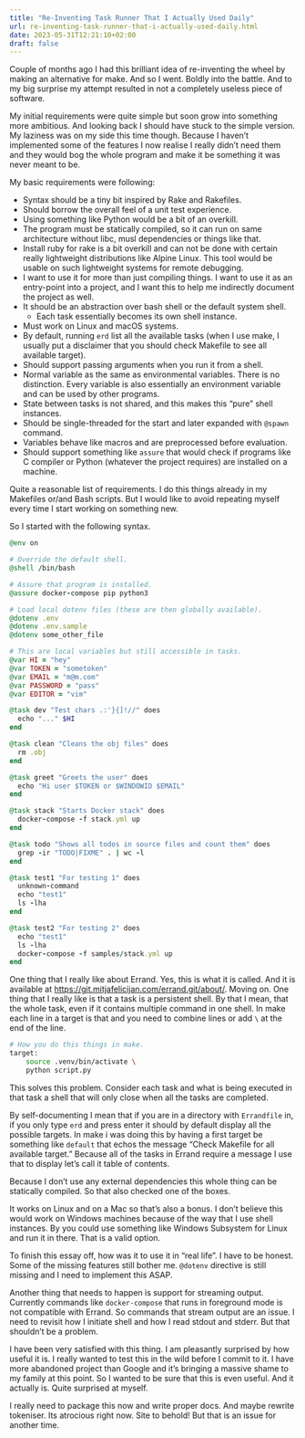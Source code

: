 ```yaml
---
title: "Re-Inventing Task Runner That I Actually Used Daily"
url: re-inventing-task-runner-that-i-actually-used-daily.html
date: 2023-05-31T12:21:10+02:00
draft: false
---
```


Couple of months ago I had this brilliant idea of re-inventing the wheel by
making an alternative for make. And so I went. Boldly into the battle. And to my
big surprise my attempt resulted in not a completely useless piece of software.

My initial requirements were quite simple but soon grow into something more
ambitious. And looking back I should have stuck to the simple version. My
laziness was on my side this time though. Because I haven’t implemented some of
the features I now realise I really didn’t need them and they would bog the
whole program and make it be something it was never meant to be.

My basic requirements were following:

- Syntax should be a tiny bit inspired by Rake and Rakefiles.
- Should borrow the overall feel of a unit test experience.
- Using something like Python would be a bit of an overkill.
- The program must be statically compiled, so it can run on same architecture
  without libc, musl dependencies or things like that.
- Install ruby for rake is a bit overkill and can not be done with certain
  really lightweight distributions like Alpine Linux. This tool would be usable
  on such lightweight systems for remote debugging.
- I want to use it for more than just compiling things. I want to use it as an
  entry-point into a project, and I want this to help me indirectly document the
  project as well.
- It should be an abstraction over bash shell or the default system shell.
    - Each task essentially becomes its own shell instance.
- Must work on Linux and macOS systems.
- By default, running `erd` list all the available tasks (when I use make, I
  usually put a disclaimer that you should check Makefile to see all available
  target).
- Should support passing arguments when you run it from a shell.
- Normal variable as the same as environmental variables. There is no
  distinction. Every variable is also essentially an environment variable and
  can be used by other programs.
- State between tasks is not shared, and this makes this “pure” shell instances.
- Should be single-threaded for the start and later expanded with `@spawn`
  command.
- Variables behave like macros and are preprocessed before evaluation.
- Should support something like `assure` that would check if programs like C
  compiler or Python (whatever the project requires) are installed on a machine.

Quite a reasonable list of requirements. I do this things already in my
Makefiles or/and Bash scripts. But I would like to avoid repeating myself every
time I start working on something new.

So I started with the following syntax.

```ruby
@env on

# Override the default shell.
@shell /bin/bash

# Assure that program is installed.
@assure docker-compose pip python3

# Load local dotenv files (these are then globally available).
@dotenv .env
@dotenv .env.sample
@dotenv some_other_file

# This are local variables but still accessible in tasks.
@var HI = "hey"
@var TOKEN = "sometoken"
@var EMAIL = "m@m.com"
@var PASSWORD = "pass"
@var EDITOR = "vim"

@task dev "Test chars .:'}{]!//" does
  echo "..." $HI
end

@task clean "Cleans the obj files" does
  rm .obj
end

@task greet "Greets the user" does
  echo "Hi user $TOKEN or $WINDOWID $EMAIL"
end

@task stack "Starts Docker stack" does
  docker-compose -f stack.yml up
end

@task todo "Shows all todos in source files and count them" does
  grep -ir "TODO|FIXME" . | wc -l
end

@task test1 "For testing 1" does
  unknown-command
  echo "test1"
  ls -lha
end

@task test2 "For testing 2" does
  echo "test1"
  ls -lha
  docker-compose -f samples/stack.yml up
end
```

One thing that I really like about Errand. Yes, this is what it is called. And
it is available at https://git.mitjafelicijan.com/errand.git/about/. Moving
on. One thing that I really like is that a task is a persistent shell. By that I
mean, that the whole task, even if it contains multiple command in one shell.
In make each line in a target is that and you need to combine lines or add `\`
at the end of the line.

```bash
# How you do this things in make.
target:
	source .venv/bin/activate \
	python script.py
```

This solves this problem. Consider each task and what is being executed in that
task a shell that will only close when all the tasks are completed.

By self-documenting I mean that if you are in a directory with `Errandfile` in,
if you only type `erd` and press enter it should by default display all the
possible targets. In make i was doing this by having a first target be something
like `default` that echos the message “Check Makefile for all available target.”
Because all of the tasks in Errand require a message I use that to display let’s
call it table of contents.

Because I don’t use any external dependencies this whole thing can be statically
compiled. So that also checked one of the boxes.

It works on Linux and on a Mac so that’s also a bonus. I don’t believe this
would work on Windows machines because of the way that I use shell instances. By
you could use something like Windows Subsystem for Linux and run it in
there. That is a valid option.

To finish this essay off, how was it to use it in “real life”. I have to be
honest. Some of the missing features still bother me. `@dotenv` directive is
still missing and I need to implement this ASAP.

Another thing that needs to happen is support for streaming output. Currently
commands like `docker-compose` that runs in foreground mode is not compatible
with Errand. So commands that stream output are an issue.  I need to revisit how
I initiate shell and how I read stdout and stderr.  But that shouldn’t be a
problem.

I have been very satisfied with this thing. I am pleasantly surprised by how
useful it is. I really wanted to test this in the wild before I commit to it. I
have more abandoned project than Google and it’s bringing a massive shame to my
family at this point. So I wanted to be sure that this is even useful. And it
actually is. Quite surprised at myself.

I really need to package this now and write proper docs. And maybe rewrite
tokeniser. Its atrocious right now. Site to behold! But that is an issue for
another time.
